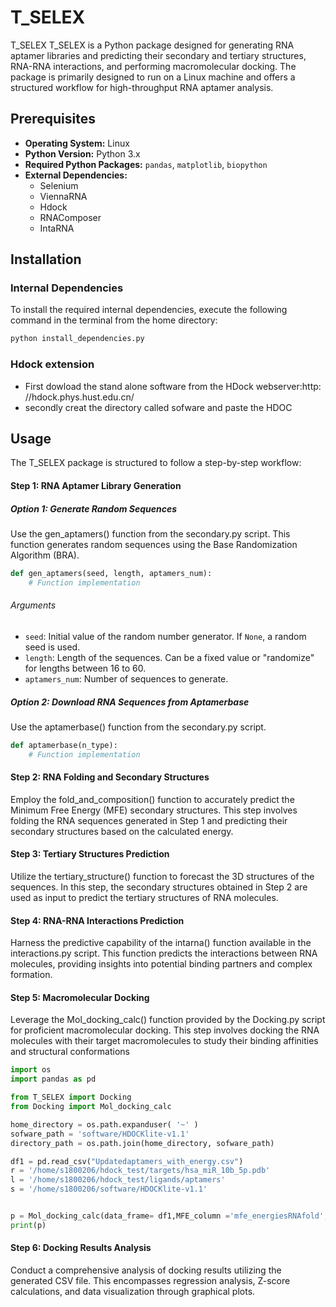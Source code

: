 # T_SELEX
T_SELEX
T_SELEX is a Python package designed for generating RNA aptamer libraries and predicting their secondary and tertiary structures, RNA-RNA interactions, and performing macromolecular docking. The package is primarily designed to run on a Linux machine and offers a structured workflow for high-throughput RNA aptamer analysis. 

## Prerequisites

- **Operating System:** Linux
- **Python Version:** Python 3.x
- **Required Python Packages:** `pandas`, `matplotlib`, `biopython`
- **External Dependencies:**
  - Selenium
  - ViennaRNA
  - Hdock
  - RNAComposer
  - IntaRNA

## Installation

### Internal Dependencies

To install the required internal dependencies, execute the following command in the terminal from the home directory:

```bash
python install_dependencies.py
```

### Hdock extension
- First dowload the stand alone software from the HDock webserver:http: //hdock.phys.hust.edu.cn/
- secondly creat the directory called sofware and paste the HDOC


## Usage
The T_SELEX package is structured to follow a step-by-step workflow:

#### Step 1: RNA Aptamer Library Generation
##### Option 1: Generate Random Sequences
Use the gen_aptamers() function from the secondary.py script. This function generates random sequences using the Base Randomization Algorithm (BRA).
```python
def gen_aptamers(seed, length, aptamers_num):
    # Function implementation
```

###### Arguments

- `seed`: Initial value of the random number generator. If `None`, a random seed is used.
- `length`: Length of the sequences. Can be a fixed value or "randomize" for lengths between 16 to 60.
- `aptamers_num`: Number of sequences to generate.

##### Option 2: Download RNA Sequences from Aptamerbase
Use the aptamerbase() function from the secondary.py script.

```python
def aptamerbase(n_type):
    # Function implementation
```

#### Step 2: RNA Folding and Secondary Structures

Employ the fold_and_composition() function to accurately predict the Minimum Free Energy (MFE) secondary structures. This step involves folding the RNA sequences generated in Step 1 and predicting their secondary structures based on the calculated energy.

#### Step 3: Tertiary Structures Prediction

Utilize the tertiary_structure() function to forecast the 3D structures of the sequences. In this step, the secondary structures obtained in Step 2 are used as input to predict the tertiary structures of RNA molecules.

#### Step 4: RNA-RNA Interactions Prediction

Harness the predictive capability of the intarna() function available in the interactions.py script. This function predicts the interactions between RNA molecules, providing insights into potential binding partners and complex formation.


#### Step 5: Macromolecular Docking

Leverage the Mol_docking_calc() function provided by the Docking.py script for proficient macromolecular docking. This step involves docking the RNA molecules with their target macromolecules to study their binding affinities and structural conformations
```python
import os
import pandas as pd

from T_SELEX import Docking
from Docking import Mol_docking_calc

home_directory = os.path.expanduser( '~' )
sofware_path = 'software/HDOCKlite-v1.1'
directory_path = os.path.join(home_directory, sofware_path)

df1 = pd.read_csv("Updatedaptamers_with_energy.csv")
r = '/home/s1800206/hdock_test/targets/hsa_miR_10b_5p.pdb'
l = '/home/s1800206/hdock_test/ligands/aptamers'
s = '/home/s1800206/software/HDOCKlite-v1.1'


p = Mol_docking_calc(data_frame= df1,MFE_column ='mfe_energiesRNAfold',receptor_name= "hsa_miR_10b_5p",receptor=r,ligands_directory=l,directory_path= s,Ap_folded=True)
print(p)

```
#### Step 6: Docking Results Analysis

Conduct a comprehensive analysis of docking results utilizing the generated CSV file. This encompasses regression analysis, Z-score calculations, and data visualization through graphical plots.
